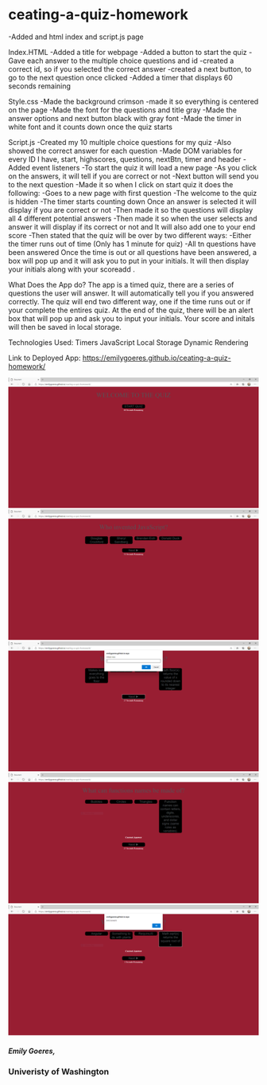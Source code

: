 # ceating-a-quiz-homework
-Added and html index and script.js page

Index.HTML
-Added a title for webpage
-Added a button to start the quiz
-Gave each answer to the multiple choice questions and id
-created a correct id, so if you selected the correct answer
-created a next button, to go to the next question once clicked
-Added a timer that displays 60 seconds remaining

Style.css
-Made the background crimson
-made it so everything is centered on the page
-Made the font for the questions and title gray
-Made the answer options and next button black with gray font
-Made the timer in white font and it counts down once the quiz starts

Script.js
-Created my 10 multiple choice questions for my quiz
-Also showed the correct answer for each question
-Made DOM variables for every ID I have, start, highscores, questions, nextBtn, timer and header
-Added event listeners
    -To start the quiz it will load a new page
    -As you click on the answers, it will tell if you are correct or not
    -Next button will send you to the next question
-Made it so when I click on start quiz it does the following:
    -Goes to a new page with first question
    -The welcome to the quiz is hidden
    -The timer starts counting down
    Once an answer is selected it will display if you are correct or not
-Then made it so the questions will display all 4 different potential answers
-Then made it so when the user selects and answer it will display if its correct or not and It will also add one to your end score
-Then stated that the quiz will be over by two different ways:
    -Either the timer runs out of time (Only has 1 minute for quiz)
    -All tn questions have been answered
Once the time is out or all questions have been answered, a box will pop up and it will ask you to put in your initials. It will then display your initials along with your scoreadd .

What Does the App do?
The app is a timed quiz, there are a series of questions the user will answer. It will automatically tell you if you answered correctly.
The quiz will end two different way, one if the time runs out or if your complete the entires quiz.
At the end of the quiz, there will be an alert box that will pop up and ask you to input your initials. Your score and initals will then be saved in local storage.

Technologies Used:
Timers
JavaScript
Local Storage
Dynamic Rendering

Link to Deployed App:
https://emilygoeres.github.io/ceating-a-quiz-homework/

![Coding Quiz](https://github.com/emilygoeres/ceating-a-quiz-homework/blob/master/codequiz1.png)
![Coding Quiz](https://github.com/emilygoeres/ceating-a-quiz-homework/blob/master/codequiz2.png)
![Coding Quiz](https://github.com/emilygoeres/ceating-a-quiz-homework/blob/master/codequiz3.png)
![Coding Quiz](https://github.com/emilygoeres/ceating-a-quiz-homework/blob/master/codequiz4.png)
![Coding Quiz](https://github.com/emilygoeres/ceating-a-quiz-homework/blob/master/codequiz5.png)


##### Emily Goeres, 
### Univeristy of Washington
